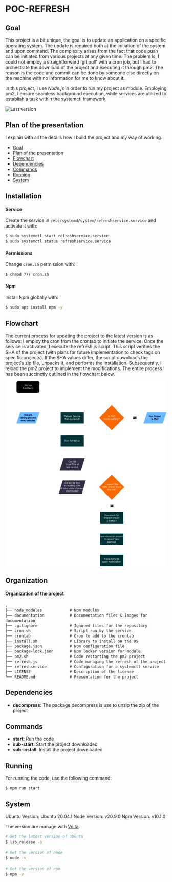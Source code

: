 # POC-REFRESH

## Goal

This project is a bit unique, the goal is to update an application on a specific operating system. The update is required both at the initiation of the system and upon command. The complexity arises from the fact that code push can be initiated from various projects at any given time. The problem is, I could not employ a straightforward 'git pull' with a cron job, but I had to orchestrate the download of the project and executing it through pm2. The reason is the code and commit can be done by someone else directly on the machine with no information for me to know about it.

In this project, I use _Node.js_ in order to run my project as module. Employing pm2, I ensure seamless background execution, while services are utilized to establish a task within the systemctl framework.

![Last version](https://img.shields.io/github/v/tag/justalk/poc-nfc.svg?style=flat-square)

## Plan of the presentation

I explain with all the details how I build the project and my way of working.

- [Goal](#goal)
- [Plan of the presentation](#plan-of-the-presentation)
- [Flowchart](#flowchart)
- [Dependencies](#dependencies)
- [Commands](#commands)
- [Running](#running)
- [System](#system)

## Installation

#### Service

Create the service in `/etc/systemd/system/refreshservice.service` and activate it with:

```bash
$ sudo systemctl start refreshservice.service
$ sudo systemctl status refreshservice.service
```

#### Permissions

Change `cron.sh` permission with:

```bash
$ chmod 777 cron.sh
```

#### Npm

Install Npm globally with:

```bash
$ sudo apt install npm -y
```

## Flowchart

The current process for updating the project to the latest version is as follows: I employ the cron from the crontab to initiate the service. Once the service is activated, I execute the refresh.js script. This script verifies the SHA of the project (with plans for future implementation to check tags on specific projects). If the SHA values differ, the script downloads the project's zip file, unpacks it, and performs the installation. Subsequently, I reload the pm2 project to implement the modifications. The entire process has been succinctly outlined in the flowchart below.

![Alt text](documentation/images/poc-nfc.png?raw=true "1")

## Organization

#### Organization of the project

    .
    ├── node_modules            # Npm modules
    ├── documentation           # Documentation files & Images for documentation
    ├── .gitignore              # Ignored files for the repository
    ├── cron.sh                 # Script run by the service
    ├── crontab                 # Cron to add to the crontab
    ├── install.sh              # Library to install on the OS
    ├── package.json            # Npm configuration file
    ├── package-lock.json       # Npm locker version for module
    ├── pm2.sh                  # Code restarting the pm2 project
    ├── refresh.js              # Code managing the refresh of the project
    ├── refreshservice          # Configuration for a systemctl service
    ├── LICENSE                 # Description of the license
    └── README.md               # Presentation for the project

## Dependencies

- **decompress**: The package decompress is use to unzip the zip of the project

## Commands

- **start**: Run the code
- **sub-start**: Start the project downloaded
- **sub-install**: Install the project downloaded

## Running

For running the code, use the following command:

```bash
$ npm run start
```

## System

Ubuntu Version: Ubuntu 20.04.1
Node Version: v20.9.0
Npm Version: v10.1.0

The version are manage with [Volta](https://docs.volta.sh/guide/getting-started).

```bash
# Get the latest version of ubuntu
$ lsb_release -a

# Get the version of node
$ node -v

# Get the version of npm
$ npm -v
```
